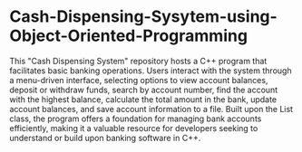 # Cash-Dispensing-Sysytem-using-Object-Oriented-Programming
This "Cash Dispensing System" repository hosts a C++ program that facilitates basic banking operations. Users interact with the system through a menu-driven interface, selecting options to view account balances, deposit or withdraw funds, search by account number, find the account with the highest balance, calculate the total amount in the bank, update account balances, and save account information to a file. Built upon the List class, the program offers a foundation for managing bank accounts efficiently, making it a valuable resource for developers seeking to understand or build upon banking software in C++.
